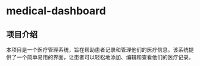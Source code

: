 # medical-dashboard

## 项目介绍
本项目是一个医疗管理系统，旨在帮助患者记录和管理他们的医疗信息。该系统提供了一个简单易用的界面，让患者可以轻松地添加、编辑和查看他们的医疗记录。